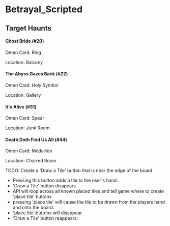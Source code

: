 # Betrayal_Scripted

## Target Haunts
#### Ghost Bride (#20)
Omen Card: Ring

Location: Balcony
#### The Abyss Gazes Back (#22)
Omen Card: Holy Symbol

Location: Gallery

#### It's Alive (#31)
Omen Card: Spear

Location: Junk Room

#### Death Doth Find Us All (#44)
Omen Card: Medallion

Location: Charred Room

TODO: Create a 'Draw a Tile' button that is near the edge of the board
- Pressing this button adds a tile to the user's hand.
- 'Draw a Tile' button disapears
- API will loop across all known placed tiles and tell game where to create 'place tile' buttons
- pressing 'place tile' will cause the tile to be drawn from the players hand and onto the board.
- 'place tile' buttons will disappear. 
- 'Draw a Tile' button reappears.
